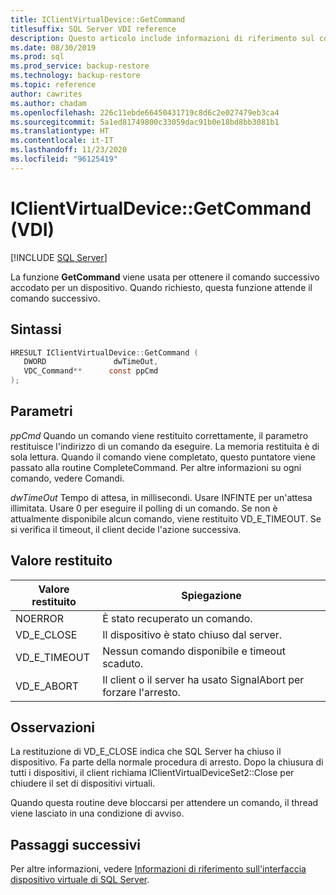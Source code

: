 ```yaml
---
title: IClientVirtualDevice::GetCommand
titlesuffix: SQL Server VDI reference
description: Questo articolo include informazioni di riferimento sul comando IClientVirtualDevice::GetCommand.
ms.date: 08/30/2019
ms.prod: sql
ms.prod_service: backup-restore
ms.technology: backup-restore
ms.topic: reference
author: cawrites
ms.author: chadam
ms.openlocfilehash: 226c11ebde66450431719c8d6c2e027479eb3ca4
ms.sourcegitcommit: 5a1ed81749800c33059dac91b0e18bd8bb3081b1
ms.translationtype: HT
ms.contentlocale: it-IT
ms.lasthandoff: 11/23/2020
ms.locfileid: "96125419"
---
```

# <a name="iclientvirtualdevicegetcommand-vdi"></a>IClientVirtualDevice::GetCommand (VDI)

[!INCLUDE [SQL Server](../../../includes/applies-to-version/sqlserver.md)]

La funzione **GetCommand** viene usata per ottenere il comando successivo accodato per un dispositivo. Quando richiesto, questa funzione attende il comando successivo.

## <a name="syntax"></a>Sintassi

```c
HRESULT IClientVirtualDevice::GetCommand (
   DWORD               dwTimeOut,
   VDC_Command**      const ppCmd
);
```

## <a name="parameters"></a>Parametri

*ppCmd* Quando un comando viene restituito correttamente, il parametro restituisce l'indirizzo di un comando da eseguire. La memoria restituita è di sola lettura. Quando il comando viene completato, questo puntatore viene passato alla routine CompleteCommand. Per altre informazioni su ogni comando, vedere Comandi.

*dwTimeOut* Tempo di attesa, in millisecondi. Usare INFINTE per un'attesa illimitata. Usare 0 per eseguire il polling di un comando. Se non è attualmente disponibile alcun comando, viene restituito VD_E_TIMEOUT. Se si verifica il timeout, il client decide l'azione successiva.

## <a name="return-value"></a>Valore restituito

|Valore restituito | Spiegazione |
|---|---|
| NOERROR | È stato recuperato un comando. |
| VD_E_CLOSE | Il dispositivo è stato chiuso dal server. |
| VD_E_TIMEOUT | Nessun comando disponibile e timeout scaduto. |
| VD_E_ABORT | Il client o il server ha usato SignalAbort per forzare l'arresto. |

## <a name="remarks"></a>Osservazioni

La restituzione di VD_E_CLOSE indica che SQL Server ha chiuso il dispositivo. Fa parte della normale procedura di arresto. Dopo la chiusura di tutti i dispositivi, il client richiama IClientVirtualDeviceSet2::Close per chiudere il set di dispositivi virtuali.

Quando questa routine deve bloccarsi per attendere un comando, il thread viene lasciato in una condizione di avviso.

## <a name="next-steps"></a>Passaggi successivi

Per altre informazioni, vedere [Informazioni di riferimento sull'interfaccia dispositivo virtuale di SQL Server](reference-virtual-device-interface.md).